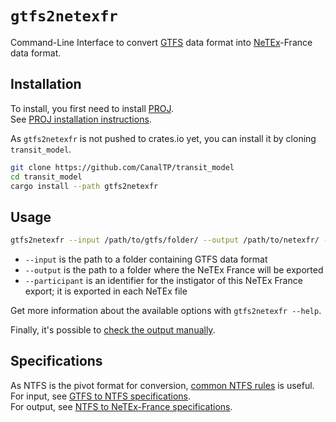 # `gtfs2netexfr`

Command-Line Interface to convert [GTFS] data format into [NeTEx]-France data
format.

[GTFS]: https://gtfs.org/reference/static
[NeTEx]: http://netex-cen.eu

## Installation

To install, you first need to install [PROJ].\
See [PROJ installation instructions].

[PROJ]: https://proj.org/
[PROJ installation instructions]: ../README.md#proj-dependency

As `gtfs2netexfr` is not pushed to crates.io yet, you can install it by cloning `transit_model`.

```bash
git clone https://github.com/CanalTP/transit_model
cd transit_model
cargo install --path gtfs2netexfr
```

## Usage

```bash
gtfs2netexfr --input /path/to/gtfs/folder/ --output /path/to/netexfr/ --participant CanalTP
```

* `--input` is the path to a folder containing GTFS data format
* `--output` is the path to a folder where the NeTEx France will be exported
* `--participant` is an identifier for the instigator of this NeTEx France
  export; it is exported in each NeTEx file

Get more information about the available options with `gtfs2netexfr --help`.

Finally, it's possible to [check the output manually](../CONTRIBUTING.md#check-outputs-manually).

## Specifications

As NTFS is the pivot format for conversion, [common NTFS rules] is useful.\
For input, see [GTFS to NTFS specifications].\
For output, see [NTFS to NeTEx-France specifications].

[common NTFS rules]: ../documentation/common_ntfs_rules.md
[GTFS to NTFS specifications]: ../documentation/gtfs_to_ntfs_specs.md
[NTFS to NeTEx-France specifications]: ../documentation/ntfs_to_netex_france_specs.md
